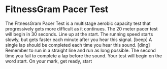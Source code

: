 # FitnessGram Pacer Test
The FitnessGram Pacer Test is a multistage aerobic capacity test that progressively gets more difficult as it continues. The 20 meter pacer test will begin in 30 seconds. Line up at the start. The running speed starts slowly, but gets faster each minute after you hear this signal. [beep] A single lap should be completed each time you hear this sound. [ding] Remember to run in a straight line and run as long possible. The second time you fail to complete a lap before the sound. Your test will begin on the word start. On your mark, get ready, start

